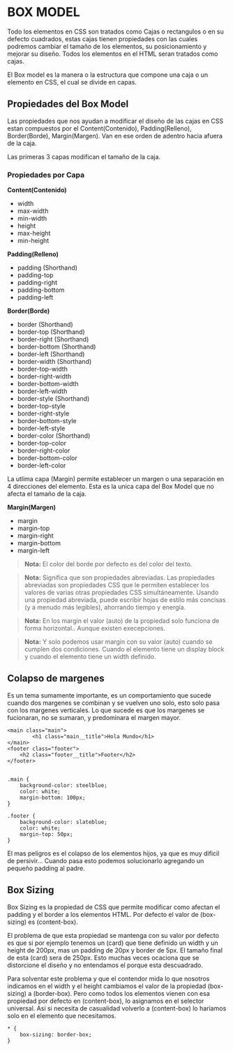 # BOX MODEL
Todo los elementos en CSS son tratados como Cajas o rectangulos o en su defecto cuadrados, estas cajas tienen propiedades con las cuales podremos cambiar el tamaño de los elementos, su posicionamiento y mejorar su diseño. Todos los elementos en el HTML seran tratados como cajas.

El Box model es la manera o la estructura que compone una caja o un elemento en CSS, el cual se divide en capas.

## Propiedades del Box Model
Las propiedades que nos ayudan a modificar el diseño de las cajas en CSS estan compuestos por el Content(Contenido), Padding(Relleno), Border(Borde), Margin(Margen). Van en ese orden de adentro hacia afuera de la caja.

Las primeras 3 capas modifican el tamaño de la caja.

### Propiedades por Capa
**Content(Contenido)**
- width
- max-width
- min-width
- height
- max-height
- min-height
  
**Padding(Relleno)** 
- padding (Shorthand)
- padding-top
- padding-right
- padding-bottom
- padding-left
  
**Border(Borde)** 
- border (Shorthand)
- border-top  (Shorthand)
- border-right (Shorthand)
- border-bottom (Shorthand)
- border-left (Shorthand)
- border-width (Shorthand)
- border-top-width
- border-right-width
- border-bottom-width
- border-left-width
- border-style (Shorthand)
- border-top-style
- border-right-style
- border-bottom-style
- border-left-style
- border-color (Shorthand)
- border-top-color
- border-right-color
- border-bottom-color
- border-left-color

La utlima capa (Margin) permite establecer un margen o una separación en 4 direcciones del elemento. Esta es la unica capa del Box Model que no afecta el tamaño de la caja.

**Margin(Margen)** 
- margin
- margin-top
- margin-right
- margin-bottom
- margin-left

> **Nota:** El color del borde por defecto es del color del texto.

> **Nota:** Significa que son propiedades abreviadas. Las propiedades abreviadas son propiedades CSS que le permiten establecer los valores de varias otras propiedades CSS simultáneamente. Usando una propiedad abreviada, puede escribir hojas de estilo más concisas (y a menudo más legibles), ahorrando tiempo y energía.

> **Nota:** En los margin el valor (auto) de la propiedad solo funciona de forma horizontal.. Aunque existen execepciones. 

> **Nota:** Y solo podemos usar margin con su valor (auto) cuando se cumplen dos condiciones. Cuando el elemento tiene un display block y cuando el elemento tiene un width definido.

## Colapso de margenes
Es un tema sumamente importante, es un comportamiento que sucede cuando dos margenes se combinan y se vuelven uno solo, esto solo pasa con los margenes verticales. Lo que sucede es que los margenes se fucionaran, no se sumaran, y predominara el margen mayor.
````
<main class="main">
        <h1 class="main__title">Hola Mundo</h1>
</main>
<footer class="footer">
    <h2 class="footer__title">Footer</h2>
</footer>


.main {
    background-color: steelblue;
    color: white;
    margin-bottom: 100px;
}

.footer {
    background-color: slateblue;
    color: white;
    margin-top: 50px;
}
````

El mas peligros es el colapso de los elementos hijos, ya que es muy dificil de persivir... Cuando pasa esto podemos solucionarlo agregando un pequeño padding al padre.

## Box Sizing
Box Sizing es la propiedad de CSS que permite modificar como afectan el padding y el border a los elementos HTML. Por defecto el valor de (box-sizing) es (content-box).

El problema de que esta propiedad se mantenga con su valor por defecto es que si por ejemplo tenemos un (card) que tiene definido un width y un height de 200px, mas un padding de 20px y border de 5px. El tamaño final de esta (card) sera de 250px. Esto muchas veces ocaciona que se distorcione el diseño y no entendamos el porque esta descuadrado.

Para solventar este problema y que el contendor mida lo que nosotros indicamos en el width y el height cambiamos el valor de la propiedad (box-sizing) a (border-box). Pero como todos los elementos vienen con esa propiedad por defecto en (content-box), lo asignamos en el selector universal. Asi si necesita de casualidad volverlo a (content-box) lo hariamos solo en el elemento que necesitamos.
````
* {
    box-sizing: border-box;
}
````